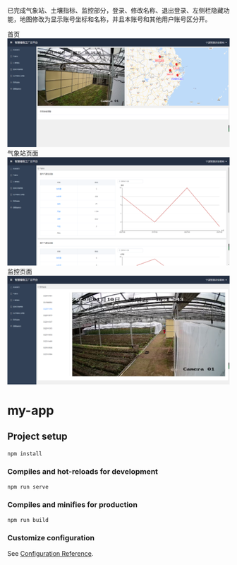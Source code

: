 已完成气象站、土壤指标、监控部分，登录、修改名称、退出登录、左侧栏隐藏功能，地图修改为显示账号坐标和名称，并且本账号和其他用户账号区分开。

首页
![Image text](img_folder/home.png)
气象站页面
![Image text](img_folder/weather_station.png)
监控页面
![Image text](img_folder/video.png)
# my-app

## Project setup
```
npm install
```

### Compiles and hot-reloads for development
```
npm run serve
```

### Compiles and minifies for production
```
npm run build
```

### Customize configuration
See [Configuration Reference](https://cli.vuejs.org/config/).
